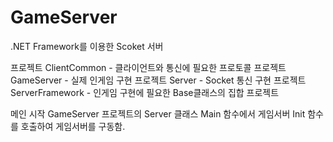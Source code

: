 # GameServer
.NET Framework를 이용한 Scoket 서버

프로젝트
ClientCommon - 클라이언트와 통신에 필요한 프로토콜 프로젝트
GameServer - 실제 인게임 구현 프로젝트
Server - Socket 통신 구현 프로젝트
ServerFramework - 인게임 구현에 필요한 Base클래스의 집합 프로젝트

메인 시작
GameServer 프로젝트의 Server 클래스 Main 함수에서
게임서버 Init 함수를 호출하여 게임서버를 구동함.
